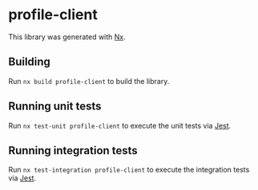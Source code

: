 # profile-client

This library was generated with [Nx](https://nx.dev).

## Building

Run `nx build profile-client` to build the library.

## Running unit tests

Run `nx test-unit profile-client` to execute the unit tests via [Jest](https://jestjs.io).

## Running integration tests

Run `nx test-integration profile-client` to execute the integration tests via [Jest](https://jestjs.io).
